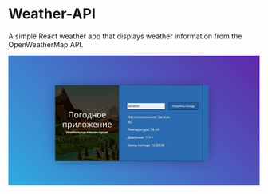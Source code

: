 # Weather-API
A simple React weather app that displays weather information from the OpenWeatherMap API.

![Image alt](https://github.com/anna-reirl/Weather-API/blob/master/screen.JPG)
